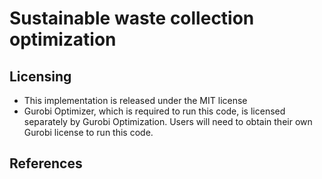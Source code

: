 # Sustainable waste collection optimization


## Licensing
- This implementation is released under the MIT license
- Gurobi Optimizer, which is required to run this code, is licensed separately by Gurobi Optimization. Users will need to obtain their own Gurobi license to run this code.


## References
